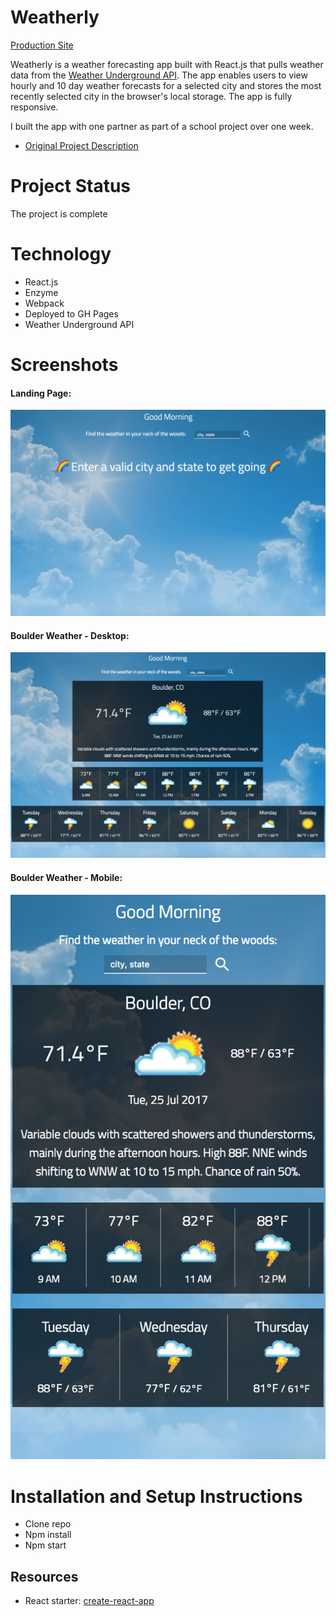 # Weatherly
[Production Site](https://anderswood.github.io/weatherly/)

Weatherly is a weather forecasting app built with React.js that pulls weather data from the [Weather Underground API](https://www.wunderground.com/weather/api/). The app enables users to view hourly and 10 day weather forecasts for a selected city and stores the most recently selected city in the browser's local storage. The app is fully responsive.

I built the app with one partner as part of a school project over one week.
* [Original Project Description](http://frontend.turing.io/projects/weathrly.html)

# Project Status
The project is complete

# Technology
* React.js
* Enzyme
* Webpack
* Deployed to GH Pages
* Weather Underground API

# Screenshots
#### Landing Page:
![Homescreen with no City Selected](https://github.com/anderswood/weatherly/blob/master/lib/images/Landing%20Page.png)

#### Boulder Weather - Desktop:
![Boulder Weather - Desktop](https://github.com/anderswood/weatherly/blob/master/lib/images/Boulder%20Selected%20-%20Desktop.png)

#### Boulder Weather - Mobile:
![Boulder Weather - Mobile](https://github.com/anderswood/weatherly/blob/master/lib/images/Boulder%20Selected%20-%20Mobile.png)

# Installation and Setup Instructions
* Clone repo
* Npm install
* Npm start

## Resources
* React starter: [create-react-app](https://github.com/facebookincubator/create-react-app)
